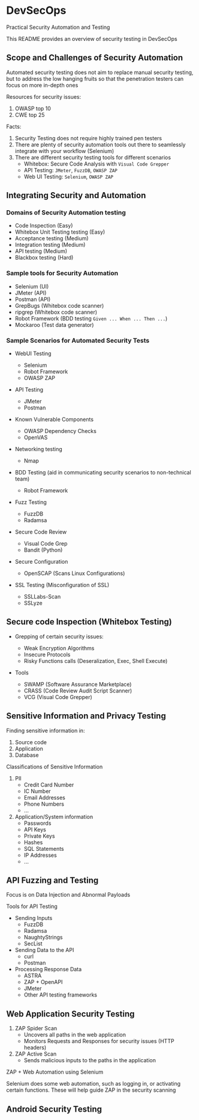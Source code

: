 # DevSecOps
Practical Security Automation and Testing

This README provides an overview of security testing in DevSecOps

Scope and Challenges of Security Automation
---

Automated security testing does not aim to replace manual security testing, but to address the low hanging fruits so that the penetration testers can focus on more in-depth ones

Resources for security issues:
1. OWASP top 10
2. CWE top 25

Facts:
1. Security Testing does not require highly trained pen testers
2. There are plenty of security automation tools out there to seamlessly integrate with your workflow (Selenium)
3. There are different security testing tools for different scenarios
    - Whitebox: Secure Code Analysis with  `Visual Code Grepper`
    - API Testing: `JMeter`, `FuzzDB`, `OWASP ZAP`
    - Web UI Testing: `Selenium`, `OWASP ZAP`

Integrating Security and Automation
---

### Domains of Security Automation testing

- Code Inspection (Easy)
- Whitebox Unit Testing testing (Easy)
- Acceptance testing (Medium)
- Integration testing (Medium)
- API testing (Medium)
- Blackbox testing (Hard)

### Sample tools for Security Automation

- Selenium (UI)
- JMeter (API)
- Postman (API)
- GrepBugs (Whitebox code scanner)
- ripgrep (Whitebox code scanner)
- Robot Framework (BDD testing `Given ... When ... Then ...`)
- Mockaroo (Test data generator)

### Sample Scenarios for Automated Security Tests

- WebUI Testing
    - Selenium
    - Robot Framework
    - OWASP ZAP

- API Testing
    - JMeter
    - Postman

- Known Vulnerable Components
    - OWASP Dependency Checks
    - OpenVAS

- Networking testing
    - Nmap

- BDD Testing (aid in communicating security scenarios to non-technical team)
    - Robot Framework

- Fuzz Testing
    - FuzzDB
    - Radamsa

- Secure Code Review
    - Visual Code Grep
    - Bandit (Python)

- Secure Configuration
    - OpenSCAP (Scans Linux Configurations)

- SSL Testing (Misconfiguration of SSL)
    - SSLLabs-Scan
    - SSLyze

Secure code Inspection (Whitebox Testing)
---

- Grepping of certain security issues:
    - Weak Encryption Algorithms
    - Insecure Protocols
    - Risky Functions calls (Deseralization, Exec, Shell Execute)

- Tools
    - SWAMP (Software Assurance Marketplace)
    - CRASS (Code Review Audit Script Scanner)
    - VCG (Visual Code Grepper)


Sensitive Information and Privacy Testing
---

Finding sensitive information in:
1. Source code
2. Application
3. Database

Classifications of Sensitive Information
1. PII
    - Credit Card Number
    - IC Number
    - Email Addresses
    - Phone Numbers
    - ...
3. Application/System information
    - Passwords
    - API Keys
    - Private Keys
    - Hashes
    - SQL Statements
    - IP Addresses
    - ...


API Fuzzing and Testing
---

Focus is on Data Injection and Abnormal Payloads

Tools for API Testing

- Sending Inputs
    - FuzzDB
    - Radamsa
    - NaughtyStrings
    - SecList
- Sending Data to the API
    - curl
    - Postman
- Processing Response Data
    - ASTRA
    - ZAP + OpenAPI
    - JMeter
    - Other API testing frameworks


Web Application Security Testing
---

1. ZAP Spider Scan
    - Uncovers all paths in the web application
    - Monitors Requests and Responses for security issues (HTTP headers)
2. ZAP Active Scan
    - Sends malicious inputs to the paths in the application

ZAP + Web Automation using Selenium

Selenium does some web automation, such as logging in, or activating certain functions. These will help guide ZAP in the security scanning


Android Security Testing
---



